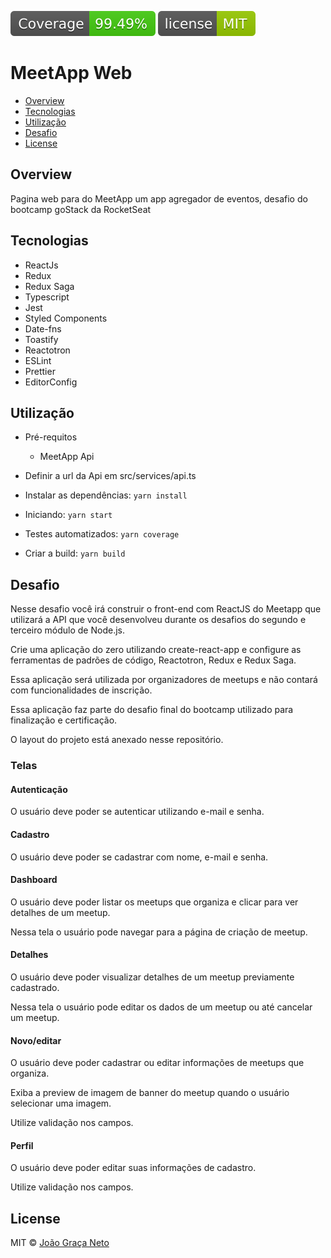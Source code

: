 ![Coverage](badges/coverage-badge.svg) ![Licence](badges/licence-badge.svg)

# MeetApp Web

- [Overview](#overview)
- [Tecnologias](#tecnologias)
- [Utilização](#utilização)
- [Desafio](#desafio)
- [License](#license)

## Overview

Pagina web para do MeetApp um app agregador de eventos, desafio do bootcamp goStack da RocketSeat

## Tecnologias

- ReactJs
- Redux
- Redux Saga
- Typescript
- Jest
- Styled Components
- Date-fns
- Toastify
- Reactotron
- ESLint
- Prettier
- EditorConfig

## Utilização

- Pré-requitos

  - MeetApp Api

- Definir a url da Api em src/services/api.ts

- Instalar as dependências: `yarn install`

- Iniciando: `yarn start`

- Testes automatizados: `yarn coverage`

- Criar a build: `yarn build`

## Desafio

Nesse desafio você irá construir o front-end com ReactJS do Meetapp que utilizará a API que você desenvolveu durante os desafios do segundo e terceiro módulo de Node.js.

Crie uma aplicação do zero utilizando create-react-app e configure as ferramentas de padrões de código, Reactotron, Redux e Redux Saga.

Essa aplicação será utilizada por organizadores de meetups e não contará com funcionalidades de inscrição.

Essa aplicação faz parte do desafio final do bootcamp utilizado para finalização e certificação.

O layout do projeto está anexado nesse repositório.

### Telas

#### Autenticação

O usuário deve poder se autenticar utilizando e-mail e senha.

#### Cadastro

O usuário deve poder se cadastrar com nome, e-mail e senha.

#### Dashboard

O usuário deve poder listar os meetups que organiza e clicar para ver detalhes de um meetup.

Nessa tela o usuário pode navegar para a página de criação de meetup.

#### Detalhes

O usuário deve poder visualizar detalhes de um meetup previamente cadastrado.

Nessa tela o usuário pode editar os dados de um meetup ou até cancelar um meetup.

#### Novo/editar

O usuário deve poder cadastrar ou editar informações de meetups que organiza.

Exiba a preview de imagem de banner do meetup quando o usuário selecionar uma imagem.

Utilize validação nos campos.

#### Perfil

O usuário deve poder editar suas informações de cadastro.

Utilize validação nos campos.

## License

MIT © [João Graça Neto](https://github.com/joaogn)
